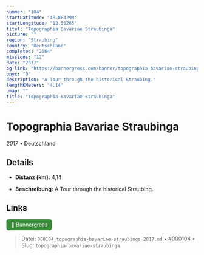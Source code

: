 ```yaml
---
nummer: "104"
startLatitude: "48.884298"
startLongitude: "12.56265"
titel: "Topographia Bavariae Straubinga"
picture: ""
region: "Straubing"
country: "Deutschland"
completed: "2664"
missions: "12"
date: "2017"
bg-link: "https://bannergress.com/banner/topographia-bavariae-straubinga-9e97"
onyx: "0"
description: "A Tour through the historical Straubing."
lengthKMeters: "4,14"
umap: ""
title: "Topographia Bavariae Straubinga"
---
```

# Topographia Bavariae Straubinga

*2017* • Deutschland



## Details
- **Distanz (km):** 4,14



- **Beschreibung:** A Tour through the historical Straubing.


## Links
<div style="margin-top: 0.5em;">
<a href="https://bannergress.com/banner/topographia-bavariae-straubinga-9e97" target="_blank" style="display:inline-block;margin-right:8px;padding:6px 12px;background-color:#3c8b3c;color:white;text-decoration:none;border-radius:6px;">🔗 Bannergress</a>

</div>


> Datei: `000104_topographia-bavariae-straubinga_2017.md` • #000104 • Slug: `topographia-bavariae-straubinga`
